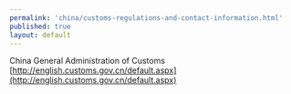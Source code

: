 ```yaml
--- 
permalink: 'china/customs-regulations-and-contact-information.html' 
published: true 
layout: default
---
```

China General Administration of Customs  
[http://english.customs.gov.cn/default.aspx](http://english.customs.gov.cn/default.aspx)  

